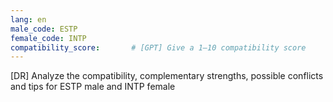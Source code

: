 ```yaml
---
lang: en
male_code: ESTP
female_code: INTP
compatibility_score:       # [GPT] Give a 1–10 compatibility score
---
```


[DR] Analyze the compatibility, complementary strengths, possible conflicts and tips for ESTP male and INTP female

